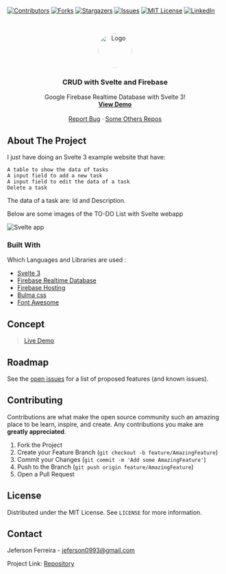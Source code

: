 [![Contributors][contributors-shield]][contributors-url]
[![Forks][forks-shield]][forks-url]
[![Stargazers][stars-shield]][stars-url]
[![Issues][issues-shield]][issues-url]
[![MIT License][license-shield]][license-url]
[![LinkedIn][linkedin-shield]][linkedin-url]


<br />
<p align="center">
  <a href="https://github.com/othneildrew/Best-README-Template">
    <img src="https://user-images.githubusercontent.com/29678099/71330693-1ed06d80-250d-11ea-9b98-a04279392272.jpeg" alt="Logo" width="80" height="80" style="border-radius: 50%;">
  </a>

  <h3 align="center">CRUD with Svelte and Firebase</h3>

  <p align="center">
    Google Firebase Realtime Database with Svelte 3!
    <br />
    <a href="https://crud-svelte-firebase.now.sh/"><strong>View Demo</strong></a>
    <br />
    <br />
    <a href="https://github.com/jeferson0993/crud-svelte-firebase/issues">Report Bug</a>
    ·
    <a href="https://github.com/jeferson0993/">Some Others Repos</a>
  </p>
</p>

<!-- ABOUT THE PROJECT -->
## About The Project

 I just have doing an Svelte 3 example website that have:

    A table to show the data of tasks
    A input field to add a new task
    A input field to edit the data of a task
    Delete a task

The data of a task are: Id and Description.

Below are some images of the TO-DO List with Svelte webapp

![Svelte app](https://user-images.githubusercontent.com/29678099/72456552-a2dfe300-37a3-11ea-89f9-fdb2a43f57d2.png)

### Built With
Which Languages and Libraries are used :
* [Svelte 3](https://svelte.dev/)
* [Firebase Realtime Database](https://firebase.google.com/products/realtime-database/)
* [Firebase Hosting](https://firebase.google.com/products/hosting/)
* [Bulma css](https://bulma.io//)
* [Font Awesome](https://fontawesome.com)

## Concept

> [Live Demo](https://crud-svelte-firebase.now.sh/)

<!-- ROADMAP -->
## Roadmap

See the [open issues](https://github.com/jeferson0993/crud-svelte-firebase/issues) for a list of proposed features (and known issues).



<!-- CONTRIBUTING -->
## Contributing

Contributions are what make the open source community such an amazing place to be learn, inspire, and create. Any contributions you make are **greatly appreciated**.

1. Fork the Project
2. Create your Feature Branch (`git checkout -b feature/AmazingFeature`)
3. Commit your Changes (`git commit -m 'Add some AmazingFeature'`)
4. Push to the Branch (`git push origin feature/AmazingFeature`)
5. Open a Pull Request



<!-- LICENSE -->
## License

Distributed under the MIT License. See `LICENSE` for more information.



<!-- CONTACT -->
## Contact

Jeferson Ferreira - jeferson0993@gmail.com

Project Link: [Repository](https://github.com/jeferson0993/crud-svelte-firebase)



<!-- MARKDOWN LINKS & IMAGES -->
<!-- https://www.markdownguide.org/basic-syntax/#reference-style-links -->
[contributors-shield]: https://img.shields.io/github/contributors/jeferson0993/crud-svelte-firebase.svg?style=flat-square
[contributors-url]: https://github.com/jeferson0993/crud-svelte-firebase/graphs/contributors
[forks-shield]: https://img.shields.io/github/forks/jeferson0993/crud-svelte-firebase.svg?style=flat-square
[forks-url]: https://github.com/jeferson0993/crud-svelte-firebase/network/members
[stars-shield]: https://img.shields.io/github/stars/jeferson0993/crud-svelte-firebase.svg?style=flat-square
[stars-url]: https://github.com/jeferson0993/crud-svelte-firebase/stargazers
[issues-shield]: https://img.shields.io/github/issues/jeferson0993/crud-svelte-firebase.svg?style=flat-square
[issues-url]: https://github.com/jeferson0993/crud-svelte-firebase/issues
[license-shield]: https://img.shields.io/github/license/jeferson0993/crud-svelte-firebase.svg?style=flat-square
[license-url]: https://github.com/jeferson0993/crud-svelte-firebase/blob/master/LICENSE
[linkedin-shield]: https://img.shields.io/badge/-LinkedIn-black.svg?style=flat-square&logo=linkedin&colorB=555
[linkedin-url]: https://www.linkedin.com/in/jeferson-ferreira-4a036b143/
[home-screenshot]: https://user-images.githubusercontent.com/29678099/71330655-f47eb000-250c-11ea-8f5c-3069b4c708f7.png
[add-screenshot]: https://user-images.githubusercontent.com/29678099/71330627-db75ff00-250c-11ea-8fe5-a2c1a02c1550.png

